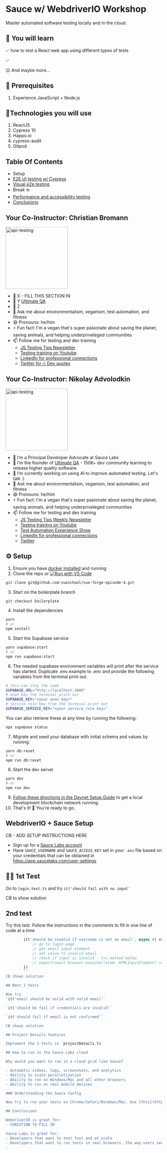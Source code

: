 # Sauce w/ WebdriverIO Workshop

Master automated software testing locally and in the cloud.

## 🧠 You will learn

✅ how to test a React web app using different types of tests

✅ 

😉 And maybe more...

## 🔧 Prerequisites

1. Experience JavaScript + Node.js

## 🔧Technologies you will use

1. ReactJS
2. Cypress 10
3. Happo.io
4. cypress-audit
5. Gitpod

## Table Of Contents

- Setup
- [E2E UI testing w/ Cypress](./docs/E2E-TESTS.md)
- [Visual e2e testing](./docs/VISUAL.md)
- Break ☕
- [Performance and accessibility testing](./docs/PERF.md)
- [Conclusions](./docs/CONCLUSIONS.md)

## Your Co-Instructor: Christian Bromann

<img src="public/images/family.jpg" alt="api-testing" height="200" width="200"/>

- 🏢 X - FILL THIS SECTION IN
- 🔭 Y [Ultimate QA](https://ultimateqa.com/)
- 🚧 Z
- 💬 Ask me about environmentalism, veganism, test automation, and fitness
- 😄 Pronouns: he/him
- ⚡ Fun fact: I'm a vegan that's super pasionate about saving the planet, saving animals, and helping underpriveleged communities
- 📫 Follow me for testing and dev training
  - [JS Testing Tips Newsletter](https://ultimateqa.ck.page/js-testing-tips)
  - [Testing training on Youtube](https://youtube.com/ultimateqa)
  - [LinkedIn for professional connections](https://www.linkedin.com/in/nikolayadvolodkin/)
  - [Twitter for 🔥 Dev quotes](https://twitter.com/intent/follow?screen_name=nikolay_a00&region=follow_link)

## Your Co-Instructor: Nikolay Advolodkin

<img src="https://s3.eu-west-3.amazonaws.com/production.sesamers-sprint.s3-api-upload.sesamers.com/63f78d1016ed8_7cojihbvtis0_c7230d8fa1.png" alt="api-testing" height="200" width="200"/>

- 🏢 I’m a Principal Developer Advocate at Sauce Labs
- 🔭 I’m the founder of [Ultimate QA](https://ultimateqa.com/about) - 150K+ dev community learning to release higher quality software.
- 🚧 I’m currently working on using AI to improve automated testing. Let's talk :)
- 💬 Ask me about environmentalism, veganism, test automation, and fitness
- 😄 Pronouns: he/him
- ⚡ Fun fact: I'm a vegan that's super pasionate about saving the planet, saving animals, and helping underpriveleged communities
- 📫 Follow me for testing and dev training
  - [JS Testing Tips Weekly Newsletter](https://ultimateqa.ck.page/js-testing-tips)
  - [Testing training on Youtube](https://youtube.com/ultimateqa)
  - [Test Automation Experience Show](https://youtube.com/@test-automation-experience)
  - [LinkedIn for professional connections](https://www.linkedin.com/in/nikolayadvolodkin/)
  - [Twitter](https://twitter.com/intent/follow?screen_name=nikolay_a00&region=follow_link)

## ⚙️ Setup

1. Ensure you have [docker installed](https://docs.docker.com/get-docker/) and running
2. Clone the repo or [![Run with VS Code](https://badgen.net/badge/Run%20with%20/VS%20Code/5B3ADF?icon=https://runme.dev/img/logo.svg)](https://runme.dev/api/runme?repository=https%3A%2F%2Fgithub.com%2Fvueschool%2Fforge-4-poc.git&fileToOpen=README.md)

```sh
git clone git@github.com:vueschool/vue-forge-episode-4.git
```

3. Start on the boilerplate branch

```sh
git checkout boilerplate
```

4. Install the dependencies

```sh
yarn
# or
npm install
```

5. Start the Supabase service

```sh
yarn supabase:start
# or
npm run supabase:start
```

6. The needed supabase environment variables will print after the service has started. Duplicate .env.example to .env and provide the following variables from the terminal print out.

```sh
# this can stay the same
SUPABASE_URL="http://localhost:3000"
# anon key the terminal print out
SUPABASE_KEY="<your anon key>"
# service role key from the terminal print out
SUPABASE_SERVICE_KEY="<your service_role key>"
```

You can also retrieve these at any time by running the following:

```sh
npx supabase status
```

7. Migrate and seed your database with initial schema and values by running:

```sh
yarn db:reset
# or
npm run db:reset
```

8. Start the dev server

```sh
yarn dev
# or
npm run dev
```

9. [Follow these directions in the Devnet Setup Guide](https://vueschool.notion.site/DevNet-Setup-2ee973bf5061497d998823dd5cf43e6b?pvs=4) to get a local development blockchain network running.
10. That's it! 🎉 You're ready to go.

## WebdriverIO + Sauce Setup

CB - ADD SETUP INSTRUCTIONS HERE

- Sign up for a [Sauce Labs account](https://bit.ly/3OCzGKT)
- Have `SAUCE_USERNAME` and `SAUCE_ACCESS_KEY` set in your `.env` file based on your credentials that can be obtained in https://app.saucelabs.com/user-settings

## 🏋️‍♂️ 1st Test

Go to `login.test.ts` and try `it('should fail with no input'`

CB to show solution

## 2nd test

Try this test. Follow the instructions in the comments to fill in one line of code at a time

```ts
        it('should be invalid if username is not an email', async () => {
            // go to login page
            // get email input element
            // set value to invalid email
            // check if input is invalid - try method below
            // expect(await browser.execute((elem: HTMLInputElement) => elem.checkValidity(), input)).toBe(false)
        })
        ```
CB shows solution

## Next 3 tests

Now try
`it('email should be valid with valid email'`

`it('should be fail if credentials are invalid'`

`it('should fail if email is not confirmed'`

CB shows solution

## Project Details features

Implement the 3 tests in `projectDetails.ts`

## How to run in the Sauce Labs cloud

Why would you want to run in a cloud grid like Sauce?

- Automatic videos, logs, screenshots, and analytics
- Ability to scale parallelization
- Ability to run on Windows/Mac and all other browsers
- Ability to run on real mobile devices

### Understanding the Sauce Config

Now try to run your tests on Chrome/Safari/Windows/Mac. Use [this](https://saucelabs.com/products/platform-configurator) for help

## Conclusions

WebdriverIO is great for:
- CHRISTIAN TO FILL IN

Sauce Labs is great for:
- Developers that want to test fast and at scale
- Developers that want to run tests in real browsers, the way users see their apps
- 
